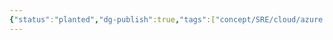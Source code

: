 ```yaml
---
{"status":"planted","dg-publish":true,"tags":["concept/SRE/cloud/azure /sdk","review"],"github-url":"https://github.com/Azure/durabletask","aliases":["DTFx"],"creation_date":"2024-05-02 18:40","permalink":"/concepts/durable-task-framework/","dgPassFrontmatter":true}
---
```


